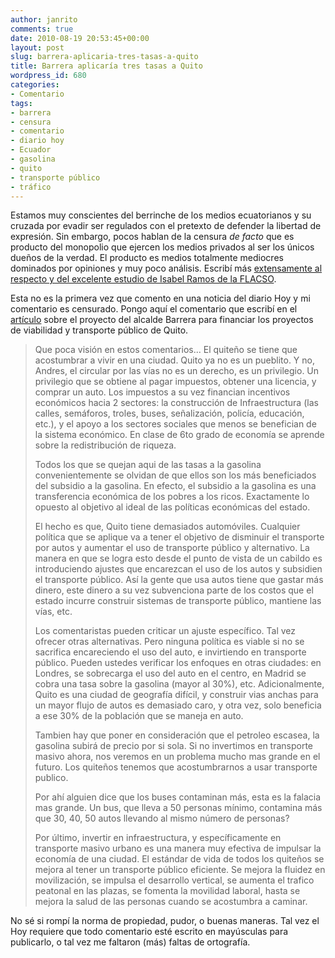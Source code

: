 ```yaml
---
author: janrito
comments: true
date: 2010-08-19 20:53:45+00:00
layout: post
slug: barrera-aplicaria-tres-tasas-a-quito
title: Barrera aplicaría tres tasas a Quito
wordpress_id: 680
categories:
- Comentario
tags:
- barrera
- censura
- comentario
- diario hoy
- Ecuador
- gasolina
- quito
- transporte público
- tráfico
---
```


Estamos muy conscientes del berrinche de los medios ecuatorianos y su cruzada por evadir ser regulados con el pretexto de defender la libertad de expresión. Sin embargo, pocos hablan de la censura _de facto_ que es producto del monopolio que ejercen los medios privados al ser los únicos dueños de la verdad. El producto es medios totalmente mediocres dominados por opiniones y muy poco análisis. Escribí más [extensamente al respecto y del excelente estudio de Isabel Ramos de la FLACSO](http://www.alejandrogiacometti.com/2010/07/convenientes-distracciones/).

Esta no es la primera vez que comento en una noticia del diario Hoy y mi comentario es censurado. Pongo aquí el comentario que escribí en el [artículo](http://www.hoy.com.ec/noticias-ecuador/cobro-de-tres-tasas-a-debate-425312.html) sobre el proyecto del alcalde Barrera para financiar los proyectos de viabilidad y transporte público de Quito.


<blockquote>Que poca visión en estos comentarios... El quiteño se tiene que acostumbrar a vivir en una ciudad. Quito ya no es un pueblito. Y no, Andres, el circular por las vías no es un derecho, es un privilegio. Un privilegio que se obtiene al pagar impuestos, obtener una licencia, y comprar un auto. Los impuestos a su vez financian incentivos económicos hacia 2 sectores: la construcción de Infraestructura (las calles, semáforos, troles, buses, señalización, policía, educación, etc.), y el apoyo a los sectores sociales que menos se benefician de la sistema económico. En clase de 6to grado de economía se aprende sobre la redistribución de riqueza.

Todos los que se quejan aqui de las tasas a la gasolina convenientemente se olvidan de que ellos son los más beneficiados del subsidio a la gasolina. En efecto, el subsidio a la gasolina es una transferencia económica de los pobres a los ricos. Exactamente lo opuesto al objetivo al ideal de las políticas económicas del estado.

El hecho es que, Quito tiene demasiados automóviles. Cualquier política que se aplique va a tener el objetivo de disminuir el transporte por autos y aumentar el uso de transporte público y alternativo. La manera en que se logra esto desde el punto de vista de un cabildo es introduciendo ajustes que encarezcan el uso de los autos y subsidien el transporte público. Así la gente que usa autos tiene que gastar más dinero, este dinero a su vez subvenciona parte de los costos que el estado incurre construir sistemas de transporte público, mantiene las vías, etc.

Los comentaristas pueden criticar un ajuste específico. Tal vez ofrecer otras alternativas. Pero ninguna política es viable si no se sacrifica encareciendo el uso del auto, e invirtiendo en transporte público. Pueden ustedes verificar los enfoques en otras ciudades: en Londres, se sobrecarga el uso del auto en el centro, en Madrid se cobra una tasa sobre la gasolina (mayor al 30%), etc. Adicionalmente, Quito es una ciudad de geografía difícil, y construir vias anchas para un mayor flujo de autos es demasiado caro, y otra vez, solo beneficia a ese 30% de la población que se maneja en auto.

Tambien hay que poner en consideración que el petroleo escasea, la gasolina subirá de precio por si sola. Si no invertimos en transporte masivo ahora, nos veremos en un problema mucho mas grande en el futuro. Los quiteños tenemos que acostumbrarnos a usar transporte publico.

Por ahí alguien dice que los buses contaminan más, esta es la falacia mas grande. Un bus, que lleva a 50 personas mínimo, contamina más que 30, 40, 50 autos llevando al mismo número de personas?

Por último, invertir en infraestructura, y específicamente en transporte masivo urbano es una manera muy efectiva de impulsar la economía de una ciudad. El estándar de vida de todos los quiteños se mejora al tener un transporte público eficiente. Se mejora la fluidez en movilización, se impulsa el desarrollo vertical, se aumenta el trafico peatonal en las plazas, se fomenta la movilidad laboral, hasta se mejora la salud de las personas cuando se acostumbra a caminar.</blockquote>


No sé si rompí la norma de propiedad, pudor, o buenas maneras. Tal vez el Hoy requiere que todo comentario esté escrito en mayúsculas para publicarlo, o tal vez me faltaron (más) faltas de ortografía.
